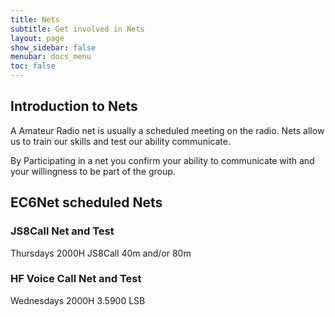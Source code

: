 ```yaml
---
title: Nets
subtitle: Get involved in Nets
layout: page
show_sidebar: false
menubar: docs_menu
toc: false
---
```


## Introduction to Nets

A Amateur Radio net is usually a scheduled meeting on the radio. Nets allow us to train our skills and test our ability communicate.

By Participating in a net you confirm your ability to communicate with and your willingness to be part of the group.


## EC6Net scheduled Nets

### JS8Call Net and Test

Thursdays 2000H JS8Call 40m and/or 80m

### HF Voice Call Net and Test

Wednesdays 2000H 3.5900 LSB
